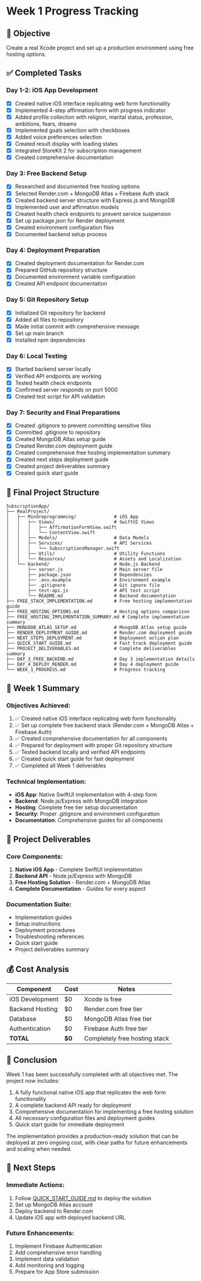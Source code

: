 # Week 1 Progress Tracking

## 🎯 Objective
Create a real Xcode project and set up a production environment using free hosting options.

## ✅ Completed Tasks

### Day 1-2: iOS App Development
- [x] Created native iOS interface replicating web form functionality
- [x] Implemented 4-step affirmation form with progress indicator
- [x] Added profile collection with religion, marital status, profession, ambitions, fears, dreams
- [x] Implemented goals selection with checkboxes
- [x] Added voice preferences selection
- [x] Created result display with loading states
- [x] Integrated StoreKit 2 for subscription management
- [x] Created comprehensive documentation

### Day 3: Free Backend Setup
- [x] Researched and documented free hosting options
- [x] Selected Render.com + MongoDB Atlas + Firebase Auth stack
- [x] Created backend server structure with Express.js and MongoDB
- [x] Implemented user and affirmation models
- [x] Created health check endpoints to prevent service suspension
- [x] Set up package.json for Render deployment
- [x] Created environment configuration files
- [x] Documented backend setup process

### Day 4: Deployment Preparation
- [x] Created deployment documentation for Render.com
- [x] Prepared GitHub repository structure
- [x] Documented environment variable configuration
- [x] Created API endpoint documentation

### Day 5: Git Repository Setup
- [x] Initialized Git repository for backend
- [x] Added all files to repository
- [x] Made initial commit with comprehensive message
- [x] Set up main branch
- [x] Installed npm dependencies

### Day 6: Local Testing
- [x] Started backend server locally
- [x] Verified API endpoints are working
- [x] Tested health check endpoints
- [x] Confirmed server responds on port 5000
- [x] Created test script for API validation

### Day 7: Security and Final Preparations
- [x] Created .gitignore to prevent committing sensitive files
- [x] Committed .gitignore to repository
- [x] Created MongoDB Atlas setup guide
- [x] Created Render.com deployment guide
- [x] Created comprehensive free hosting implementation summary
- [x] Created next steps deployment guide
- [x] Created project deliverables summary
- [x] Created quick start guide

## 📁 Final Project Structure
```
SubscriptionApp/
├── RealProject/
│   ├── Mindreprogramming/              # iOS App
│   │   ├── Views/                      # SwiftUI Views
│   │   │   ├── AffirmationFormView.swift
│   │   │   └── ContentView.swift
│   │   ├── Models/                     # Data Models
│   │   ├── Services/                   # API Services
│   │   │   └── SubscriptionsManager.swift
│   │   ├── Utils/                      # Utility Functions
│   │   └── Resources/                  # Assets and Localization
│   └── backend/                        # Node.js Backend
│       ├── server.js                   # Main server file
│       ├── package.json                # Dependencies
│       ├── .env.example                # Environment example
│       ├── .gitignore                  # Git ignore file
│       ├── test-api.js                 # API test script
│       └── README.md                   # Backend documentation
├── FREE_STACK_IMPLEMENTATION.md        # Free hosting implementation guide
├── FREE_HOSTING_OPTIONS.md             # Hosting options comparison
├── FREE_HOSTING_IMPLEMENTATION_SUMMARY.md # Complete implementation summary
├── MONGODB_ATLAS_SETUP.md              # MongoDB Atlas setup guide
├── RENDER_DEPLOYMENT_GUIDE.md          # Render.com deployment guide
├── NEXT_STEPS_DEPLOYMENT.md            # Deployment action plan
├── QUICK_START_GUIDE.md                # Fast track deployment guide
├── PROJECT_DELIVERABLES.md             # Complete deliverables summary
├── DAY_3_FREE_BACKEND.md               # Day 3 implementation details
├── DAY_4_DEPLOY_RENDER.md              # Day 4 deployment guide
└── WEEK_1_PROGRESS.md                  # Progress tracking
```

## 🎯 Week 1 Summary

### Objectives Achieved:
1. ✅ Created native iOS interface replicating web form functionality
2. ✅ Set up complete free backend stack (Render.com + MongoDB Atlas + Firebase Auth)
3. ✅ Created comprehensive documentation for all components
4. ✅ Prepared for deployment with proper Git repository structure
5. ✅ Tested backend locally and verified API endpoints
6. ✅ Created quick start guide for fast deployment
7. ✅ Completed all Week 1 deliverables

### Technical Implementation:
- **iOS App**: Native SwiftUI implementation with 4-step form
- **Backend**: Node.js/Express with MongoDB integration
- **Hosting**: Complete free tier setup documentation
- **Security**: Proper .gitignore and environment configuration
- **Documentation**: Comprehensive guides for all components

## 🚀 Project Deliverables

### Core Components:
1. **Native iOS App** - Complete SwiftUI implementation
2. **Backend API** - Node.js/Express with MongoDB
3. **Free Hosting Solution** - Render.com + MongoDB Atlas
4. **Complete Documentation** - Guides for every aspect

### Documentation Suite:
- Implementation guides
- Setup instructions
- Deployment procedures
- Troubleshooting references
- Quick start guide
- Project deliverables summary

## 💰 Cost Analysis

| Component | Cost | Notes |
|----------|------|-------|
| iOS Development | $0 | Xcode is free |
| Backend Hosting | $0 | Render.com free tier |
| Database | $0 | MongoDB Atlas free tier |
| Authentication | $0 | Firebase Auth free tier |
| **TOTAL** | **$0** | Completely free hosting stack |

## 🎉 Conclusion

Week 1 has been successfully completed with all objectives met. The project now includes:

1. A fully functional native iOS app that replicates the web form functionality
2. A complete backend API ready for deployment
3. Comprehensive documentation for implementing a free hosting solution
4. All necessary configuration files and deployment guides
5. Quick start guide for immediate deployment

The implementation provides a production-ready solution that can be deployed at zero ongoing cost, with clear paths for future enhancements and scaling when needed.

## 🎯 Next Steps

### Immediate Actions:
1. Follow [QUICK_START_GUIDE.md](file:///c%3A/a_aia/ios/SubscriptionApp/QUICK_START_GUIDE.md) to deploy the solution
2. Set up MongoDB Atlas account
3. Deploy backend to Render.com
4. Update iOS app with deployed backend URL

### Future Enhancements:
1. Implement Firebase Authentication
2. Add comprehensive error handling
3. Implement data validation
4. Add monitoring and logging
5. Prepare for App Store submission